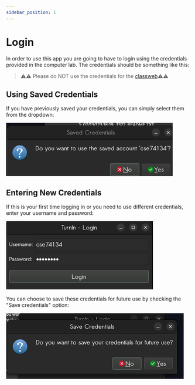 ```yaml
---
sidebar_position: 1
---
```


# Login

In order to use this app you are going to have to login using the credentials provided in the computer lab. The credentials should be something like this:

> ⚠️⚠️ Please do NOT use the credentials for the [classweb](https://classweb.uoi.gr)⚠️⚠️

## Using Saved Credentials

If you have previously saved your credentials, you can simply select them from the dropdown:

![saved login](../images/login_saved.png)

## Entering New Credentials

If this is your first time logging in or you need to use different credentials, enter your username and password:

![login credentials](../images/login_credentials.png)

You can choose to save these credentials for future use by checking the "Save credentials" option:

![save credentials](../images/login_save.png)